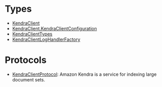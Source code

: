 # Types

  - [KendraClient](/aws-sdk-swift/reference/0.x/AWSKendra/KendraClient)
  - [KendraClient.KendraClientConfiguration](/aws-sdk-swift/reference/0.x/AWSKendra/KendraClient_KendraClientConfiguration)
  - [KendraClientTypes](/aws-sdk-swift/reference/0.x/AWSKendra/KendraClientTypes)
  - [KendraClientLogHandlerFactory](/aws-sdk-swift/reference/0.x/AWSKendra/KendraClientLogHandlerFactory)

# Protocols

  - [KendraClientProtocol](/aws-sdk-swift/reference/0.x/AWSKendra/KendraClientProtocol):
    Amazon Kendra is a service for indexing large document sets.
